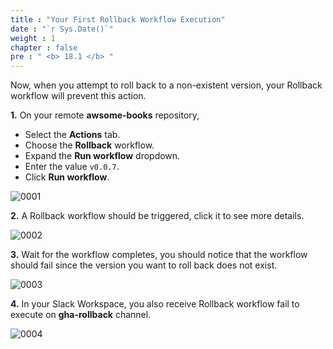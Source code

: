 ```yaml
---
title : "Your First Rollback Workflow Execution"
date : "`r Sys.Date()`"
weight : 1
chapter : false
pre : " <b> 18.1 </b> "
---
```


Now, when you attempt to roll back to a non-existent version, your Rollback workflow will prevent this action.

**1.** On your remote **awsome-books** repository,

- Select the **Actions** tab.
- Choose the **Rollback** workflow.
- Expand the **Run workflow** dropdown.
- Enter the value `v0.0.7`.
- Click **Run workflow**.

![0001](/images/18/1/0001.svg?featherlight=false&width=100pc)

**2.** A Rollback workflow should be triggered, click it to see more details.

![0002](/images/18/1/0002.svg?featherlight=false&width=100pc)

**3.** Wait for the workflow completes, you should notice that the workflow should fail since the version you want to roll back does not exist.

![0003](/images/18/1/0003.svg?featherlight=false&width=100pc)

**4.** In your Slack Workspace, you also receive Rollback workflow fail to execute on **gha-rollback** channel. 

![0004](/images/18/1/0004.svg?featherlight=false&width=100pc)